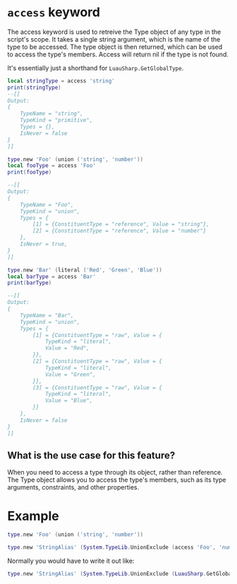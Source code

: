 # `access` keyword
The access keyword is used to retreive the Type object of any type in the script's scope. It takes a single string argument, which is the name of the type to be accessed. The type object is then returned, which can be used to access the type's members. Access will return nil if the type is not found.

It's essentially just a shorthand for `LuauSharp.GetGlobalType`.

```lua
local stringType = access 'string'
print(stringType)
--[[
Output:
{
    TypeName = "string",
    TypeKind = "primitive",
    Types = {},
    IsNever = false
}
]]

type.new 'Foo' (union ('string', 'number'))
local fooType = access 'Foo'
print(fooType)

--[[
Output:
{
    TypeName = "Foo",
    TypeKind = "union",
    Types = {
        [1] = {ConstituentType = "reference", Value = "string"},
        [2] = {ConstituentType = "reference", Value = "number"}
    },
    IsNever = true,
}
]]

type.new 'Bar' (literal ('Red', 'Green', 'Blue'))
local barType = access 'Bar'
print(barType)

--[[
Output:
{
    TypeName = "Bar",
    TypeKind = "union",
    Types = {
        [1] = {ConstituentType = "raw", Value = {
            TypeKind = "literal",
            Value = "Red",
        }},
        [2] = {ConstituentType = "raw", Value = {
            TypeKind = "literal",
            Value = "Green",
        }},
        [3] = {ConstituentType = "raw", Value = {
            TypeKind = "literal",
            Value = "Blue",
        }}
    },
    IsNever = false
}
]]
```

## What is the use case for this feature?
When you need to access a type through its object, rather than reference. The Type object allows you to access the type's members, such as its type arguments, constraints, and other properties. 

# Example
```lua
type.new 'Foo' (union ('string', 'number'))

type.new 'StringAlias' (System.TypeLib.UnionExclude (access 'Foo', 'number'))
```

Normally you would have to write it out like:

```lua
type.new 'StringAlias' (System.TypeLib.UnionExclude (LuauSharp.GetGlobalType 'Foo', 'number'))
```